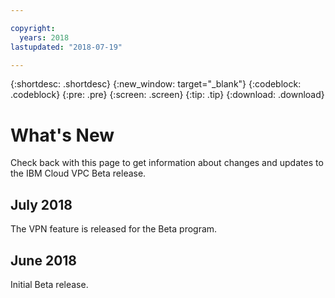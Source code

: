 ```yaml
---

copyright:
  years: 2018
lastupdated: "2018-07-19"

---
```


{:shortdesc: .shortdesc}
{:new_window: target="_blank"}
{:codeblock: .codeblock}
{:pre: .pre}
{:screen: .screen}
{:tip: .tip}
{:download: .download}

# What's New

Check back with this page to get information about changes and updates to the IBM Cloud VPC Beta release.

## July 2018

The VPN feature is released for the Beta program.

## June 2018

Initial Beta release.
